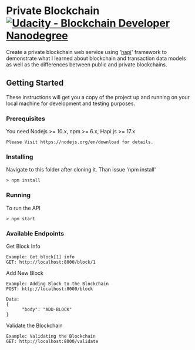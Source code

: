 # Private Blockchain [![Udacity - Blockchain Developer Nanodegree](https://bit.ly/2svzNOI)](https://www.udacity.com/blockchain)

Create a private blockchain web service using '[hapi](http://hapijs.com)' framework to demonstrate what I learned about blockchain and transaction data models as well as the differences between public and private blockchains.

## Getting Started

These instructions will get you a copy of the project up and running on your local machine for development and testing purposes.

### Prerequisites

You need Nodejs >= 10.x, npm >= 6.x, Hapi.js >= 17.x

```
Please Visit https://nodejs.org/en/download for details.
```

### Installing

Navigate to this folder after cloning it. Than issue 'npm install'

```
> npm install
```

### Running 

To run the API
```
> npm start
```

### Available Endpoints

Get Block Info

```
Example: Get block[1] info
GET: http://localhost:8000/block/1
```

Add New Block

```
Example: Adding Block to the Blockchain
POST: http://localhost:8000/block

Data:
{
      "body": "ADD-BLOCK"
}
```

Validate the Blockchain

```
Example: Validating the Blockchain
GET: http://localhost:8000/validate
```

